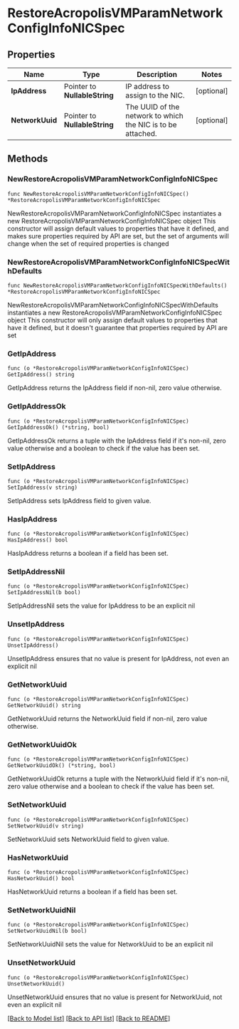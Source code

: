 # RestoreAcropolisVMParamNetworkConfigInfoNICSpec

## Properties

Name | Type | Description | Notes
------------ | ------------- | ------------- | -------------
**IpAddress** | Pointer to **NullableString** | IP address to assign to the NIC. | [optional] 
**NetworkUuid** | Pointer to **NullableString** | The UUID of the network to which the NIC is to be attached. | [optional] 

## Methods

### NewRestoreAcropolisVMParamNetworkConfigInfoNICSpec

`func NewRestoreAcropolisVMParamNetworkConfigInfoNICSpec() *RestoreAcropolisVMParamNetworkConfigInfoNICSpec`

NewRestoreAcropolisVMParamNetworkConfigInfoNICSpec instantiates a new RestoreAcropolisVMParamNetworkConfigInfoNICSpec object
This constructor will assign default values to properties that have it defined,
and makes sure properties required by API are set, but the set of arguments
will change when the set of required properties is changed

### NewRestoreAcropolisVMParamNetworkConfigInfoNICSpecWithDefaults

`func NewRestoreAcropolisVMParamNetworkConfigInfoNICSpecWithDefaults() *RestoreAcropolisVMParamNetworkConfigInfoNICSpec`

NewRestoreAcropolisVMParamNetworkConfigInfoNICSpecWithDefaults instantiates a new RestoreAcropolisVMParamNetworkConfigInfoNICSpec object
This constructor will only assign default values to properties that have it defined,
but it doesn't guarantee that properties required by API are set

### GetIpAddress

`func (o *RestoreAcropolisVMParamNetworkConfigInfoNICSpec) GetIpAddress() string`

GetIpAddress returns the IpAddress field if non-nil, zero value otherwise.

### GetIpAddressOk

`func (o *RestoreAcropolisVMParamNetworkConfigInfoNICSpec) GetIpAddressOk() (*string, bool)`

GetIpAddressOk returns a tuple with the IpAddress field if it's non-nil, zero value otherwise
and a boolean to check if the value has been set.

### SetIpAddress

`func (o *RestoreAcropolisVMParamNetworkConfigInfoNICSpec) SetIpAddress(v string)`

SetIpAddress sets IpAddress field to given value.

### HasIpAddress

`func (o *RestoreAcropolisVMParamNetworkConfigInfoNICSpec) HasIpAddress() bool`

HasIpAddress returns a boolean if a field has been set.

### SetIpAddressNil

`func (o *RestoreAcropolisVMParamNetworkConfigInfoNICSpec) SetIpAddressNil(b bool)`

 SetIpAddressNil sets the value for IpAddress to be an explicit nil

### UnsetIpAddress
`func (o *RestoreAcropolisVMParamNetworkConfigInfoNICSpec) UnsetIpAddress()`

UnsetIpAddress ensures that no value is present for IpAddress, not even an explicit nil
### GetNetworkUuid

`func (o *RestoreAcropolisVMParamNetworkConfigInfoNICSpec) GetNetworkUuid() string`

GetNetworkUuid returns the NetworkUuid field if non-nil, zero value otherwise.

### GetNetworkUuidOk

`func (o *RestoreAcropolisVMParamNetworkConfigInfoNICSpec) GetNetworkUuidOk() (*string, bool)`

GetNetworkUuidOk returns a tuple with the NetworkUuid field if it's non-nil, zero value otherwise
and a boolean to check if the value has been set.

### SetNetworkUuid

`func (o *RestoreAcropolisVMParamNetworkConfigInfoNICSpec) SetNetworkUuid(v string)`

SetNetworkUuid sets NetworkUuid field to given value.

### HasNetworkUuid

`func (o *RestoreAcropolisVMParamNetworkConfigInfoNICSpec) HasNetworkUuid() bool`

HasNetworkUuid returns a boolean if a field has been set.

### SetNetworkUuidNil

`func (o *RestoreAcropolisVMParamNetworkConfigInfoNICSpec) SetNetworkUuidNil(b bool)`

 SetNetworkUuidNil sets the value for NetworkUuid to be an explicit nil

### UnsetNetworkUuid
`func (o *RestoreAcropolisVMParamNetworkConfigInfoNICSpec) UnsetNetworkUuid()`

UnsetNetworkUuid ensures that no value is present for NetworkUuid, not even an explicit nil

[[Back to Model list]](../README.md#documentation-for-models) [[Back to API list]](../README.md#documentation-for-api-endpoints) [[Back to README]](../README.md)


